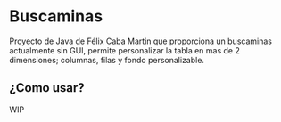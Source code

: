 # Buscaminas
Proyecto de Java de Félix Caba Martin que proporciona un buscaminas actualmente sin GUI, permite personalizar la tabla en 
mas de 2 dimensiones; columnas, filas y fondo personalizable.

## ¿Como usar?

WIP


